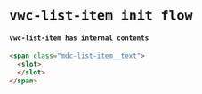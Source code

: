 # `vwc-list-item init flow`

#### `vwc-list-item has internal contents`

```html
<span class="mdc-list-item__text">
  <slot>
  </slot>
</span>

```

